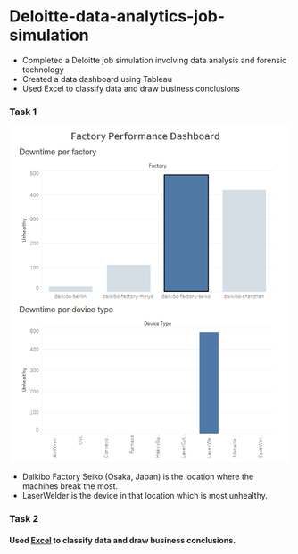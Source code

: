 # Deloitte-data-analytics-job-simulation

<ul>
<li>Completed a Deloitte job simulation involving data analysis and forensic technology </li>
<li>Created a data dashboard using Tableau </li>
<li>Used Excel to classify data and draw business conclusions </li>
</ul>


<h3> Task 1 </h3>
<img src="https://github.com/Sivadasps/Delloitte-data-analytics-job-simulation/blob/main/Screenshot%202025-04-11%20101831.png">
<ul>
<li>Daikibo Factory Seiko (Osaka, Japan) is the location where the machines break the most.</li>
<li>LaserWelder is the device in that location which is most unhealthy.</li>  
</ul>

<h3> Task 2 </h3>
<h4>Used <a href="https://github.com/Sivadasps/Delloitte-data-analytics-job-simulation/blob/main/Task%205%20Equality%20Table.xlsx" target="_blank">Excel</a> to classify data and draw business conclusions.</h4>
